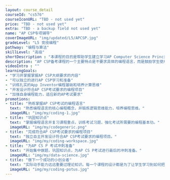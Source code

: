 ```yaml
---
layout: course_detail
courseId: "cs576"
courseIconURL: "TBD - not used yet"
price: "TBD - not used yet"
extra: "TBD - a backup field not used yet"
name: "AP CSP专项辅导"
coverImageURL: "img/updated/L5/APCSP.jpg"
gradeLevel: "L5 竞技编程"
pathway: "编程与算法"
skillLevel: "高级"
shortDescription : "本课程的目的是帮助学生建立学习AP Computer Science Principles (CSP)基本的知识和编程能力，通过AP CS P考试"
description: "AP CSP备考课程的一个主要特点是不要求具体的编程语言，而是鼓励学生使用图形化语言（如Scratch、MIT App Inventor、Snap等）进行编程。相比于原有的AP CSA，AP CSP更加强调学生对实际知识的理解和应用。通过学习AP CSP，学生将掌握计算机科学的基本概念和原理，同时培养解决问题的能力和创造力。这门课程将为学生打开计算机科学的大门，让他们在未来的技术领域中具备更广阔的发展空间。"
videoIntro : ""
learningGoals:
- "学习并掌握掌握AP CSP大纲要求的内容"
- "可以独立的进行AP CSP学习和准备"
- "训练扎实的App Inventor编程基础和培养计算思维"
- "开发设计符合AP CSP考试要求的编程项目"
- "加强自身编程能力，适应新的AP考试要求"
promotions:
- title: "熟练掌握AP CSP考试的编程语言"
  text: "熟悉编程语言的核心编程概念，并锻炼逻辑思维能力，培养编程思维。"
  imageURL: "img/my/coding-1.jpg"
- title: "巩固知识点"
  text: "掌握编程语言并复习课程重点，训练考试习题，强化考试所需要的编程基本功。"
  imageURL: "img/my/codegeneric.png"
- title: "完成符合AP CSP考试要求的编程项目"
  text: "独立自主开发设计符合AP CSP考试要求的编程项目。"
  imageURL: "img/my/coding-workspace.jpg"
- title: "为AP CS P 考试冲刺准备"
  text: "开始集中做题，巩固知识点，为AP CS P考试进行最后的冲刺准备。"
  imageURL: "img/my/data-science.jpg"
- title: "做下一个成功的小创业者"
  text: "实际动手能力远远重要过理论知识。每一个课程的设计都是为了让学生学习到如何把自己对于项目的一个想法通过努力变为现实。年轻的小小创业家就是在这样的挑战中产生的。"
  imageURL: "img/my/coding-potus.jpg"
---
```

